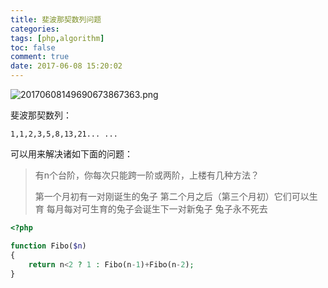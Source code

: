 ```yaml
---
title: 斐波那契数列问题
categories:
tags: [php,algorithm]
toc: false
comment: true
date: 2017-06-08 15:20:02
---
```


![20170608149690673867363.png](http://o9xbyqajf.bkt.clouddn.com/20170608149690673867363.png)

斐波那契数列：

```
1,1,2,3,5,8,13,21... ...
```


<!--more-->

可以用来解决诸如下面的问题：
> 有n个台阶，你每次只能跨一阶或两阶，上楼有几种方法？
> 
> 第一个月初有一对刚诞生的兔子
第二个月之后（第三个月初）它们可以生育
每月每对可生育的兔子会诞生下一对新兔子
兔子永不死去



``` php
<?php

function Fibo($n)
{
	return n<2 ? 1 : Fibo(n-1)+Fibo(n-2);
}
```
